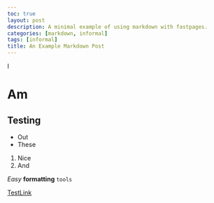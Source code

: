```yaml
---
toc: true
layout: post
description: A minimal example of using markdown with fastpages.
categories: [markdown, informal]
tags: [informal]
title: An Example Markdown Post
---
```

I

# Am

## Testing

- Out
- These

1. Nice
2. And

*Easy*
**formatting**
`tools`

[TestLink](https://www.youtube.com/watch?v=1QCeS1XRqis)